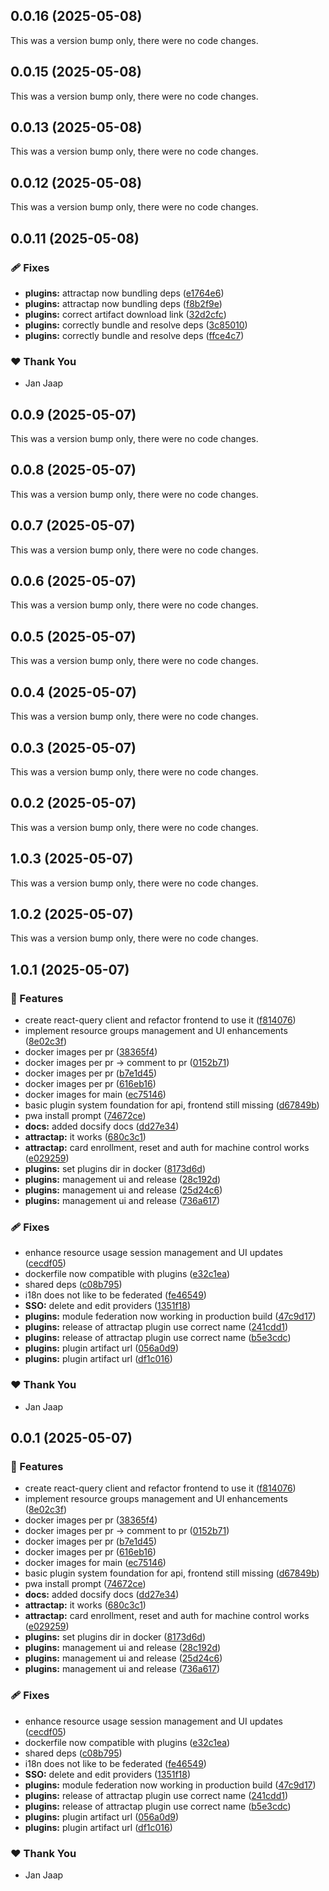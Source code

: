 ## 0.0.16 (2025-05-08)

This was a version bump only, there were no code changes.

## 0.0.15 (2025-05-08)

This was a version bump only, there were no code changes.

## 0.0.13 (2025-05-08)

This was a version bump only, there were no code changes.

## 0.0.12 (2025-05-08)

This was a version bump only, there were no code changes.

## 0.0.11 (2025-05-08)

### 🩹 Fixes

- **plugins:** attractap now bundling deps ([e1764e6](https://github.com/FabInfra/Attraccess/commit/e1764e6))
- **plugins:** attractap now bundling deps ([f8b2f9e](https://github.com/FabInfra/Attraccess/commit/f8b2f9e))
- **plugins:** correct artifact download link ([32d2cfc](https://github.com/FabInfra/Attraccess/commit/32d2cfc))
- **plugins:** correctly bundle and resolve deps ([3c85010](https://github.com/FabInfra/Attraccess/commit/3c85010))
- **plugins:** correctly bundle and resolve deps ([ffce4c7](https://github.com/FabInfra/Attraccess/commit/ffce4c7))

### ❤️ Thank You

- Jan Jaap

## 0.0.9 (2025-05-07)

This was a version bump only, there were no code changes.

## 0.0.8 (2025-05-07)

This was a version bump only, there were no code changes.

## 0.0.7 (2025-05-07)

This was a version bump only, there were no code changes.

## 0.0.6 (2025-05-07)

This was a version bump only, there were no code changes.

## 0.0.5 (2025-05-07)

This was a version bump only, there were no code changes.

## 0.0.4 (2025-05-07)

This was a version bump only, there were no code changes.

## 0.0.3 (2025-05-07)

This was a version bump only, there were no code changes.

## 0.0.2 (2025-05-07)

This was a version bump only, there were no code changes.

## 1.0.3 (2025-05-07)

This was a version bump only, there were no code changes.

## 1.0.2 (2025-05-07)

This was a version bump only, there were no code changes.

## 1.0.1 (2025-05-07)

### 🚀 Features

- create react-query client and refactor frontend to use it ([f814076](https://github.com/FabInfra/Attraccess/commit/f814076))
- implement resource groups management and UI enhancements ([8e02c3f](https://github.com/FabInfra/Attraccess/commit/8e02c3f))
- docker images per pr ([38365f4](https://github.com/FabInfra/Attraccess/commit/38365f4))
- docker images per pr -> comment to pr ([0152b71](https://github.com/FabInfra/Attraccess/commit/0152b71))
- docker images per pr ([b7e1d45](https://github.com/FabInfra/Attraccess/commit/b7e1d45))
- docker images per pr ([616eb16](https://github.com/FabInfra/Attraccess/commit/616eb16))
- docker images for main ([ec75146](https://github.com/FabInfra/Attraccess/commit/ec75146))
- basic plugin system foundation for api, frontend still missing ([d67849b](https://github.com/FabInfra/Attraccess/commit/d67849b))
- pwa install prompt ([74672ce](https://github.com/FabInfra/Attraccess/commit/74672ce))
- **docs:** added docsify docs ([dd27e34](https://github.com/FabInfra/Attraccess/commit/dd27e34))
- **attractap:** it works ([680c3c1](https://github.com/FabInfra/Attraccess/commit/680c3c1))
- **attractap:** card enrollment, reset and auth for machine control works ([e029259](https://github.com/FabInfra/Attraccess/commit/e029259))
- **plugins:** set plugins dir in docker ([8173d6d](https://github.com/FabInfra/Attraccess/commit/8173d6d))
- **plugins:** management ui and release ([28c192d](https://github.com/FabInfra/Attraccess/commit/28c192d))
- **plugins:** management ui and release ([25d24c6](https://github.com/FabInfra/Attraccess/commit/25d24c6))
- **plugins:** management ui and release ([736a617](https://github.com/FabInfra/Attraccess/commit/736a617))

### 🩹 Fixes

- enhance resource usage session management and UI updates ([cecdf05](https://github.com/FabInfra/Attraccess/commit/cecdf05))
- dockerfile now compatible with plugins ([e32c1ea](https://github.com/FabInfra/Attraccess/commit/e32c1ea))
- shared deps ([c08b795](https://github.com/FabInfra/Attraccess/commit/c08b795))
- i18n does not like to be federated ([fe46549](https://github.com/FabInfra/Attraccess/commit/fe46549))
- **SSO:** delete and edit providers ([1351f18](https://github.com/FabInfra/Attraccess/commit/1351f18))
- **plugins:** module federation now working in production build ([47c9d17](https://github.com/FabInfra/Attraccess/commit/47c9d17))
- **plugins:** release of attractap plugin use correct name ([241cdd1](https://github.com/FabInfra/Attraccess/commit/241cdd1))
- **plugins:** release of attractap plugin use correct name ([b5e3cdc](https://github.com/FabInfra/Attraccess/commit/b5e3cdc))
- **plugins:** plugin artifact url ([056a0d9](https://github.com/FabInfra/Attraccess/commit/056a0d9))
- **plugins:** plugin artifact url ([df1c016](https://github.com/FabInfra/Attraccess/commit/df1c016))

### ❤️ Thank You

- Jan Jaap

## 0.0.1 (2025-05-07)

### 🚀 Features

- create react-query client and refactor frontend to use it ([f814076](https://github.com/FabInfra/Attraccess/commit/f814076))
- implement resource groups management and UI enhancements ([8e02c3f](https://github.com/FabInfra/Attraccess/commit/8e02c3f))
- docker images per pr ([38365f4](https://github.com/FabInfra/Attraccess/commit/38365f4))
- docker images per pr -> comment to pr ([0152b71](https://github.com/FabInfra/Attraccess/commit/0152b71))
- docker images per pr ([b7e1d45](https://github.com/FabInfra/Attraccess/commit/b7e1d45))
- docker images per pr ([616eb16](https://github.com/FabInfra/Attraccess/commit/616eb16))
- docker images for main ([ec75146](https://github.com/FabInfra/Attraccess/commit/ec75146))
- basic plugin system foundation for api, frontend still missing ([d67849b](https://github.com/FabInfra/Attraccess/commit/d67849b))
- pwa install prompt ([74672ce](https://github.com/FabInfra/Attraccess/commit/74672ce))
- **docs:** added docsify docs ([dd27e34](https://github.com/FabInfra/Attraccess/commit/dd27e34))
- **attractap:** it works ([680c3c1](https://github.com/FabInfra/Attraccess/commit/680c3c1))
- **attractap:** card enrollment, reset and auth for machine control works ([e029259](https://github.com/FabInfra/Attraccess/commit/e029259))
- **plugins:** set plugins dir in docker ([8173d6d](https://github.com/FabInfra/Attraccess/commit/8173d6d))
- **plugins:** management ui and release ([28c192d](https://github.com/FabInfra/Attraccess/commit/28c192d))
- **plugins:** management ui and release ([25d24c6](https://github.com/FabInfra/Attraccess/commit/25d24c6))
- **plugins:** management ui and release ([736a617](https://github.com/FabInfra/Attraccess/commit/736a617))

### 🩹 Fixes

- enhance resource usage session management and UI updates ([cecdf05](https://github.com/FabInfra/Attraccess/commit/cecdf05))
- dockerfile now compatible with plugins ([e32c1ea](https://github.com/FabInfra/Attraccess/commit/e32c1ea))
- shared deps ([c08b795](https://github.com/FabInfra/Attraccess/commit/c08b795))
- i18n does not like to be federated ([fe46549](https://github.com/FabInfra/Attraccess/commit/fe46549))
- **SSO:** delete and edit providers ([1351f18](https://github.com/FabInfra/Attraccess/commit/1351f18))
- **plugins:** module federation now working in production build ([47c9d17](https://github.com/FabInfra/Attraccess/commit/47c9d17))
- **plugins:** release of attractap plugin use correct name ([241cdd1](https://github.com/FabInfra/Attraccess/commit/241cdd1))
- **plugins:** release of attractap plugin use correct name ([b5e3cdc](https://github.com/FabInfra/Attraccess/commit/b5e3cdc))
- **plugins:** plugin artifact url ([056a0d9](https://github.com/FabInfra/Attraccess/commit/056a0d9))
- **plugins:** plugin artifact url ([df1c016](https://github.com/FabInfra/Attraccess/commit/df1c016))

### ❤️ Thank You

- Jan Jaap
